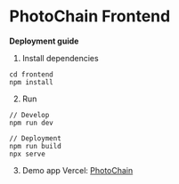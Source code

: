 # PhotoChain Frontend

**Deployment guide**

1. Install dependencies

```
cd frontend
npm install
```

2. Run

```
// Develop
npm run dev

// Deployment
npm run build
npx serve
```

3. Demo app
   Vercel: [PhotoChain](https://photochain.vercel.app/)

